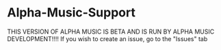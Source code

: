 # Alpha-Music-Support


<html>
  <h>THIS VERSION OF ALPHA MUSIC IS BETA AND IS RUN BY ALPHA MUSIC DEVELOPMENT!!!!</h>
  If you wish to create an issue, go to the "Issues" tab
  
</html>
